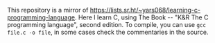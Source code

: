 This repository is a mirror of https://lists.sr.ht/~yars068/learning-c-programming-language.
Here I learn C, using The Book -- "K&R The C programming language", second edition.
To compile, you can use `gcc file.c -o file`, in some cases check the commentaries in the source.
